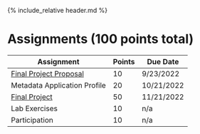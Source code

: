 {% include_relative header.md %}

# Assignments (100 points total)

| Assignment                                                     | Points | Due Date   |
| -------------------------------------------------------------- | ------ | ---------- |
| [Final Project Proposal](assignment_final_project_proposal.md) | 10     | 9/23/2022  |
| Metadata Application Profile                                   | 20     | 10/21/2022 |
| [Final Project](assignment_final_project.md)                   | 50     | 11/21/2022 |
| Lab Exercises                                                  | 10     | n/a        |
| Participation                                                  | 10     | n/a        |
